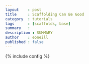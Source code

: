 ```yaml
---
layout    : post
title     : Scaffolding Can Be Good
category  : tutorials
tags      : [scaffolds, base]
summary   : 
description : SUMMARY
author    : eoneill
published : false
---
```

{% include config %}

